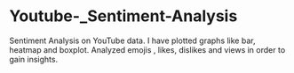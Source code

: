 # Youtube-_Sentiment-Analysis
Sentiment Analysis on YouTube data. I have plotted graphs like bar, heatmap and boxplot. Analyzed emojis , likes, dislikes and views in order to gain insights.  

